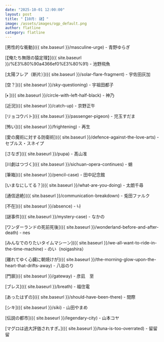 ```yaml
---
date: "2025-10-01 12:00:00"
layout: post
title: "【10月: 謎】"
image: /assets/images/ogp_default.png
author: flatline
category: flatline
---
```


[男性的な衝動]({{ site.baseurl }}/masculine-urge) - 青野ゆらぎ

[【俺たち無限の猿定理】]({{ site.baseurl }}/%E3%80%90a4366ef0%E3%80%91) - 池野飛魚

[太陽フレア（断片）]({{ site.baseurl }}/solar-flare-fragment) - 宇佐田灰加

[空？]({{ site.baseurl }}/sky-questioning) - 宇祖田都子

[◐]({{ site.baseurl }}/circle-with-left-half-black) - 神乃

[近況]({{ site.baseurl }}/catch-up) - 京野正午

[リョコウバト]({{ site.baseurl }}/passenger-pigeon) - 児玉すだま

[怖い]({{ site.baseurl }}/frightening) - 再生

[愛の魔術に対する防衛術]({{ site.baseurl }}/defence-against-the-love-arts) - セブルス・スネイプ

[さなぎ]({{ site.baseurl }}/pupa) - 髙山准

[川劇はつづく]({{ site.baseurl }}/sichuan-opera-continues) - 蛸

[筆箱]({{ site.baseurl }}/pencil-case) - 田中記念館

[いまなにしてる？]({{ site.baseurl }}/what-are-you-doing) - 太朗千尋

[通信途絶]({{ site.baseurl }}/communication-breakdown) - 兎田ファルク

[不在]({{ site.baseurl }}/absence) - 나

[謎事件]({{ site.baseurl }}/mystery-case) - なかの

[ワンダーランドの死前死後]({{ site.baseurl }}/wonderland-before-and-after-death) - nes

[みんなでのりたいタイムマシーン]({{ site.baseurl }}/we-all-want-to-ride-in-the-time-machine) - のい（noigashira）

[離れてゆく心臓に朝焼けが]({{ site.baseurl }}/the-morning-glow-upon-the-heart-that-drifts-away) - 八谷のり

[門扉]({{ site.baseurl }}/gateway) - 彦凪　至

[ブレス]({{ site.baseurl }}/breath) - 福住電

[あったはずの]({{ site.baseurl }}/should-have-been-there) - 間際

[シキ]({{ site.baseurl }}/siki) - 山田やまめ

[伝説の都市]({{ site.baseurl }}/legendary-city) - 山本コヤ

[マグロは過大評価されすぎ。]({{ site.baseurl }}/tuna-is-too-overrated) - 留留留
